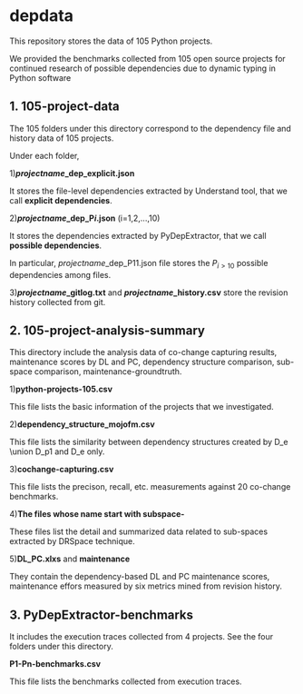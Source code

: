 # depdata
This repository stores the data of 105 Python projects.

We provided the benchmarks collected from 105 open source projects for continued research of possible dependencies due to dynamic typing in Python software


## 1. 105-project-data

The 105 folders under this directory correspond to the dependency file and history data of 105 projects.

Under each folder,

1)**$projectname$_dep_explicit.json** 

It stores the file-level dependencies extracted by Understand tool, that we call **explicit dependencies**.

2)**$projectname$_dep_P$i$.json** (i=1,2,...,10) 

It stores the dependencies extracted by PyDepExtractor, that we call **possible dependencies**.

In particular,  $projectname$_dep_P11.json file stores the $P_{i>10}$ possible dependencies among files. 

3)**$projectname$_gitlog.txt** and **$projectname$_history.csv** store the revision history collected from git.



## 2. 105-project-analysis-summary
This directory include the analysis data of co-change capturing results, maintenance scores by DL and PC, dependency structure comparison, sub-space comparison, maintenance-groundtruth.

1)**python-projects-105.csv** 

This file lists the basic information of the projects that we investigated.


2)**dependency_structure_mojofm.csv** 

This file  lists the similarity between dependency structures created by D_e \union D_p1 and D_e only.


3)**cochange-capturing.csv** 

This file lists the  precison, recall, etc. measurements against 20 co-change benchmarks.

4)**The files whose name start with subspace-** 

These files list the detail and summarized data related to sub-spaces extracted by DRSpace technique. 

5)**DL_PC.xlxs** and **maintenance** 

They contain the dependency-based DL and PC maintenance scores, maintenance effors measured by six metrics mined from revision history.

## 3. PyDepExtractor-benchmarks

It includes the execution traces collected from 4 projects. See the four folders under this directory.

**P1-Pn-benchmarks.csv** 

This file lists the benchmarks collected from execution traces.
 
